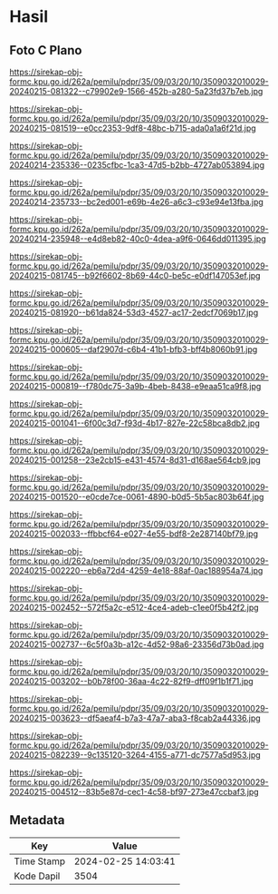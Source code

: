 # Hasil

## Foto C Plano

https://sirekap-obj-formc.kpu.go.id/262a/pemilu/pdpr/35/09/03/20/10/3509032010029-20240215-081322--c79902e9-1566-452b-a280-5a23fd37b7eb.jpg

https://sirekap-obj-formc.kpu.go.id/262a/pemilu/pdpr/35/09/03/20/10/3509032010029-20240215-081519--e0cc2353-9df8-48bc-b715-ada0a1a6f21d.jpg

https://sirekap-obj-formc.kpu.go.id/262a/pemilu/pdpr/35/09/03/20/10/3509032010029-20240214-235336--0235cfbc-1ca3-47d5-b2bb-4727ab053894.jpg

https://sirekap-obj-formc.kpu.go.id/262a/pemilu/pdpr/35/09/03/20/10/3509032010029-20240214-235733--bc2ed001-e69b-4e26-a6c3-c93e94e13fba.jpg

https://sirekap-obj-formc.kpu.go.id/262a/pemilu/pdpr/35/09/03/20/10/3509032010029-20240214-235948--e4d8eb82-40c0-4dea-a9f6-0646dd011395.jpg

https://sirekap-obj-formc.kpu.go.id/262a/pemilu/pdpr/35/09/03/20/10/3509032010029-20240215-081745--b92f6602-8b69-44c0-be5c-e0df147053ef.jpg

https://sirekap-obj-formc.kpu.go.id/262a/pemilu/pdpr/35/09/03/20/10/3509032010029-20240215-081920--b61da824-53d3-4527-ac17-2edcf7069b17.jpg

https://sirekap-obj-formc.kpu.go.id/262a/pemilu/pdpr/35/09/03/20/10/3509032010029-20240215-000605--daf2907d-c6b4-41b1-bfb3-bff4b8060b91.jpg

https://sirekap-obj-formc.kpu.go.id/262a/pemilu/pdpr/35/09/03/20/10/3509032010029-20240215-000819--f780dc75-3a9b-4beb-8438-e9eaa51ca9f8.jpg

https://sirekap-obj-formc.kpu.go.id/262a/pemilu/pdpr/35/09/03/20/10/3509032010029-20240215-001041--6f00c3d7-f93d-4b17-827e-22c58bca8db2.jpg

https://sirekap-obj-formc.kpu.go.id/262a/pemilu/pdpr/35/09/03/20/10/3509032010029-20240215-001258--23e2cb15-e431-4574-8d31-d168ae564cb9.jpg

https://sirekap-obj-formc.kpu.go.id/262a/pemilu/pdpr/35/09/03/20/10/3509032010029-20240215-001520--e0cde7ce-0061-4890-b0d5-5b5ac803b64f.jpg

https://sirekap-obj-formc.kpu.go.id/262a/pemilu/pdpr/35/09/03/20/10/3509032010029-20240215-002033--ffbbcf64-e027-4e55-bdf8-2e287140bf79.jpg

https://sirekap-obj-formc.kpu.go.id/262a/pemilu/pdpr/35/09/03/20/10/3509032010029-20240215-002220--eb6a72d4-4259-4e18-88af-0ac188954a74.jpg

https://sirekap-obj-formc.kpu.go.id/262a/pemilu/pdpr/35/09/03/20/10/3509032010029-20240215-002452--572f5a2c-e512-4ce4-adeb-c1ee0f5b42f2.jpg

https://sirekap-obj-formc.kpu.go.id/262a/pemilu/pdpr/35/09/03/20/10/3509032010029-20240215-002737--6c5f0a3b-a12c-4d52-98a6-23356d73b0ad.jpg

https://sirekap-obj-formc.kpu.go.id/262a/pemilu/pdpr/35/09/03/20/10/3509032010029-20240215-003202--b0b78f00-36aa-4c22-82f9-dff09f1b1f71.jpg

https://sirekap-obj-formc.kpu.go.id/262a/pemilu/pdpr/35/09/03/20/10/3509032010029-20240215-003623--df5aeaf4-b7a3-47a7-aba3-f8cab2a44336.jpg

https://sirekap-obj-formc.kpu.go.id/262a/pemilu/pdpr/35/09/03/20/10/3509032010029-20240215-082239--9c135120-3264-4155-a771-dc7577a5d953.jpg

https://sirekap-obj-formc.kpu.go.id/262a/pemilu/pdpr/35/09/03/20/10/3509032010029-20240215-004512--83b5e87d-cec1-4c58-bf97-273e47ccbaf3.jpg


## Metadata

| Key        | Value               |
| ---------- | ------------------- |
| Time Stamp | 2024-02-25 14:03:41 |
| Kode Dapil | 3504                |



